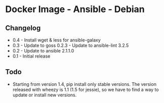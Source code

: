 # Docker Image - Ansible - Debian

## Changelog

* 0.4 - Install wget & less for ansible-galaxy
* 0.3 - Update to goss 0.2.3
      - Update to ansible-lint 3.2.5
* 0.2 - Update to ansible 2.1.1.0
* 0.1 - Initial release

## Todo

* Starting from version 1.4, pip install only stable versions. The version
  released with wheezy is 1.1 (1.5 for jessie), so we have to find a way to
  update or install new versions.
